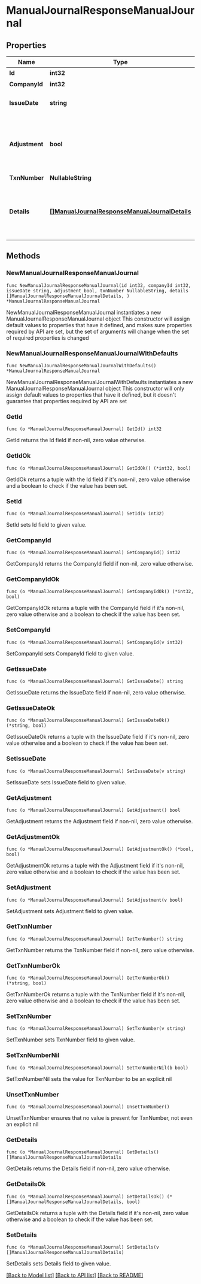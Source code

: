 # ManualJournalResponseManualJournal

## Properties

Name | Type | Description | Notes
------------ | ------------- | ------------- | -------------
**Id** | **int32** | 振替伝票ID | 
**CompanyId** | **int32** | 事業所ID | 
**IssueDate** | **string** | 発生日 (yyyy-mm-dd) | 
**Adjustment** | **bool** | 決算整理仕訳フラグ（falseまたは未指定の場合: 日常仕訳） | 
**TxnNumber** | **NullableString** | 仕訳番号 | 
**Details** | [**[]ManualJournalResponseManualJournalDetails**](ManualJournalResponseManualJournalDetails.md) | 貸借行一覧（配列）: 貸借合わせて100行まで登録できます。 | 

## Methods

### NewManualJournalResponseManualJournal

`func NewManualJournalResponseManualJournal(id int32, companyId int32, issueDate string, adjustment bool, txnNumber NullableString, details []ManualJournalResponseManualJournalDetails, ) *ManualJournalResponseManualJournal`

NewManualJournalResponseManualJournal instantiates a new ManualJournalResponseManualJournal object
This constructor will assign default values to properties that have it defined,
and makes sure properties required by API are set, but the set of arguments
will change when the set of required properties is changed

### NewManualJournalResponseManualJournalWithDefaults

`func NewManualJournalResponseManualJournalWithDefaults() *ManualJournalResponseManualJournal`

NewManualJournalResponseManualJournalWithDefaults instantiates a new ManualJournalResponseManualJournal object
This constructor will only assign default values to properties that have it defined,
but it doesn't guarantee that properties required by API are set

### GetId

`func (o *ManualJournalResponseManualJournal) GetId() int32`

GetId returns the Id field if non-nil, zero value otherwise.

### GetIdOk

`func (o *ManualJournalResponseManualJournal) GetIdOk() (*int32, bool)`

GetIdOk returns a tuple with the Id field if it's non-nil, zero value otherwise
and a boolean to check if the value has been set.

### SetId

`func (o *ManualJournalResponseManualJournal) SetId(v int32)`

SetId sets Id field to given value.


### GetCompanyId

`func (o *ManualJournalResponseManualJournal) GetCompanyId() int32`

GetCompanyId returns the CompanyId field if non-nil, zero value otherwise.

### GetCompanyIdOk

`func (o *ManualJournalResponseManualJournal) GetCompanyIdOk() (*int32, bool)`

GetCompanyIdOk returns a tuple with the CompanyId field if it's non-nil, zero value otherwise
and a boolean to check if the value has been set.

### SetCompanyId

`func (o *ManualJournalResponseManualJournal) SetCompanyId(v int32)`

SetCompanyId sets CompanyId field to given value.


### GetIssueDate

`func (o *ManualJournalResponseManualJournal) GetIssueDate() string`

GetIssueDate returns the IssueDate field if non-nil, zero value otherwise.

### GetIssueDateOk

`func (o *ManualJournalResponseManualJournal) GetIssueDateOk() (*string, bool)`

GetIssueDateOk returns a tuple with the IssueDate field if it's non-nil, zero value otherwise
and a boolean to check if the value has been set.

### SetIssueDate

`func (o *ManualJournalResponseManualJournal) SetIssueDate(v string)`

SetIssueDate sets IssueDate field to given value.


### GetAdjustment

`func (o *ManualJournalResponseManualJournal) GetAdjustment() bool`

GetAdjustment returns the Adjustment field if non-nil, zero value otherwise.

### GetAdjustmentOk

`func (o *ManualJournalResponseManualJournal) GetAdjustmentOk() (*bool, bool)`

GetAdjustmentOk returns a tuple with the Adjustment field if it's non-nil, zero value otherwise
and a boolean to check if the value has been set.

### SetAdjustment

`func (o *ManualJournalResponseManualJournal) SetAdjustment(v bool)`

SetAdjustment sets Adjustment field to given value.


### GetTxnNumber

`func (o *ManualJournalResponseManualJournal) GetTxnNumber() string`

GetTxnNumber returns the TxnNumber field if non-nil, zero value otherwise.

### GetTxnNumberOk

`func (o *ManualJournalResponseManualJournal) GetTxnNumberOk() (*string, bool)`

GetTxnNumberOk returns a tuple with the TxnNumber field if it's non-nil, zero value otherwise
and a boolean to check if the value has been set.

### SetTxnNumber

`func (o *ManualJournalResponseManualJournal) SetTxnNumber(v string)`

SetTxnNumber sets TxnNumber field to given value.


### SetTxnNumberNil

`func (o *ManualJournalResponseManualJournal) SetTxnNumberNil(b bool)`

 SetTxnNumberNil sets the value for TxnNumber to be an explicit nil

### UnsetTxnNumber
`func (o *ManualJournalResponseManualJournal) UnsetTxnNumber()`

UnsetTxnNumber ensures that no value is present for TxnNumber, not even an explicit nil
### GetDetails

`func (o *ManualJournalResponseManualJournal) GetDetails() []ManualJournalResponseManualJournalDetails`

GetDetails returns the Details field if non-nil, zero value otherwise.

### GetDetailsOk

`func (o *ManualJournalResponseManualJournal) GetDetailsOk() (*[]ManualJournalResponseManualJournalDetails, bool)`

GetDetailsOk returns a tuple with the Details field if it's non-nil, zero value otherwise
and a boolean to check if the value has been set.

### SetDetails

`func (o *ManualJournalResponseManualJournal) SetDetails(v []ManualJournalResponseManualJournalDetails)`

SetDetails sets Details field to given value.



[[Back to Model list]](../README.md#documentation-for-models) [[Back to API list]](../README.md#documentation-for-api-endpoints) [[Back to README]](../README.md)


